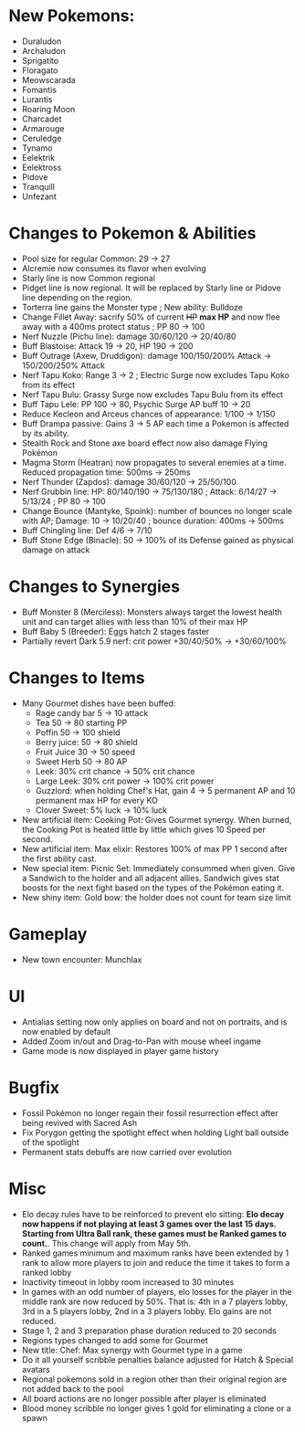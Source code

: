 # New Pokemons:

- Duraludon
- Archaludon
- Sprigatito
- Floragato
- Meowscarada
- Fomantis
- Lurantis
- Roaring Moon
- Charcadet
- Armarouge
- Ceruledge
- Tynamo
- Eelektrik
- Eelektross
- Pidove
- Tranquill
- Unfezant

# Changes to Pokemon & Abilities

- Pool size for regular Common: 29 → 27
- Alcremie now consumes its flavor when evolving
- Starly line is now Common regional
- Pidget line is now regional. It will be replaced by Starly line or Pidove line depending on the region.
- Torterra line gains the Monster type ; New ability: Bulldoze
- Change Fillet Away: sacrify 50% of current ~~HP~~ **max HP** and now flee away with a 400ms protect status ; PP 80 → 100
- Nerf Nuzzle (Pichu line): damage 30/60/120 → 20/40/80
- Buff Blastoise: Attack 19 → 20, HP 190 → 200
- Buff Outrage (Axew, Druddigon): damage 100/150/200% Attack → 150/200/250% Attack
- Nerf Tapu Koko: Range 3 → 2 ; Electric Surge now excludes Tapu Koko from its effect
- Nerf Tapu Bulu: Grassy Surge now excludes Tapu Bulu from its effect
- Buff Tapu Lele: PP 100 → 80, Psychic Surge AP buff 10 → 20
- Reduce Kecleon and Arceus chances of appearance: 1/100 → 1/150
- Buff Drampa passive: Gains 3 → 5 AP each time a Pokemon is affected by its ability.
- Stealth Rock and Stone axe board effect now also damage Flying Pokémon
- Magma Storm (Heatran) now propagates to several enemies at a time. Reduced propagation time: 500ms → 250ms
- Nerf Thunder (Zapdos): damage 30/60/120 → 25/50/100
- Nerf Grubbin line: HP: 80/140/190 → 75/130/180 ; Attack: 6/14/27 → 5/13/24 ; PP 80 → 100
- Change Bounce (Mantyke, Spoink): number of bounces no longer scale with AP; Damage: 10 → 10/20/40 ; bounce duration: 400ms → 500ms
- Buff Chingling line: Def 4/6 → 7/10
- Buff Stone Edge (Binacle): 50 → 100% of its Defense gained as physical damage on attack

# Changes to Synergies

- Buff Monster 8 (Merciless): Monsters always target the lowest health unit and can target allies with less than 10% of their max HP
- Buff Baby 5 (Breeder): Eggs hatch 2 stages faster
- Partially revert Dark 5.9 nerf: crit power +30/40/50% → +30/60/100%

# Changes to Items

- Many Gourmet dishes have been buffed:
    - Rage candy bar 5 → 10 attack
    - Tea 50 → 80 starting PP
    - Poffin 50 → 100 shield
    - Berry juice: 50 → 80 shield
    - Fruit Juice 30 → 50 speed
    - Sweet Herb 50 → 80 AP
    - Leek: 30% crit chance → 50% crit chance
    - Large Leek: 30% crit power → 100% crit power
    - Guzzlord: when holding Chef's Hat, gain 4 → 5 permanent AP and 10 permanent max HP for every KO
    - Clover Sweet: 5% luck → 10% luck
- New artificial item: Cooking Pot: Gives Gourmet synergy. When burned, the Cooking Pot is heated little by little which gives 10 Speed per second.
- New artificial item: Max elixir: Restores 100% of max PP 1 second after the first ability cast.
- New special item: Picnic Set: Immediately consummed when given. Give a Sandwich to the holder and all adjacent allies. Sandwich gives stat boosts for the next fight based on the types of the Pokémon eating it.
- New shiny item: Gold bow: the holder does not count for team size limit

# Gameplay

- New town encounter: Munchlax

# UI

- Antialias setting now only applies on board and not on portraits, and is now enabled by default
- Added Zoom in/out and Drag-to-Pan with mouse wheel ingame
- Game mode is now displayed in player game history

# Bugfix

- Fossil Pokémon no longer regain their fossil resurrection effect after being revived with Sacred Ash
- Fix Porygon getting the spotlight effect when holding Light ball outside of the spotlight
- Permanent stats debuffs are now carried over evolution

# Misc

- Elo decay rules have to be reinforced to prevent elo sitting: **Elo decay now happens if not playing at least 3 games over the last 15 days. Starting from Ultra Ball rank, these games must be Ranked games to count.**. This change will apply from May 5th.
- Ranked games minimum and maximum ranks have been extended by 1 rank to allow more players to join and reduce the time it takes to form a ranked lobby
- Inactivity timeout in lobby room increased to 30 minutes
- In games with an odd number of players, elo losses for the player in the middle rank are now reduced by 50%. That is: 4th in a 7 players lobby, 3rd in a 5 players lobby, 2nd in a 3 players lobby. Elo gains are not reduced. 
- Stage 1, 2 and 3 preparation phase duration reduced to 20 seconds
- Regions types changed to add some for Gourmet
- New title: Chef: Max synergy with Gourmet type in a game
- Do it all yourself scribble penalties balance adjusted for Hatch & Special avatars
- Regional pokemons sold in a region other than their original region are not added back to the pool
- All board actions are no longer possible after player is eliminated
- Blood money scribble no longer gives 1 gold for eliminating a clone or a spawn

